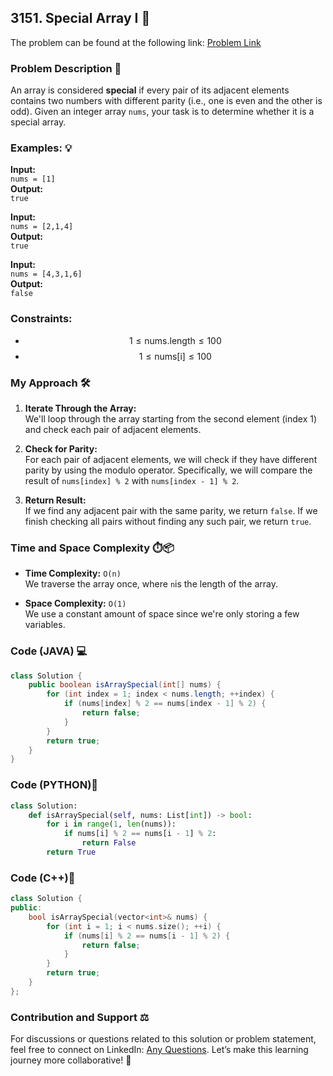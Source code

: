 ## 3151. Special Array I 🎉

The problem can be found at the following link: [Problem Link](https://leetcode.com/problems/special-array-i/)

### Problem Description 📜
An array is considered **special** if every pair of its adjacent elements contains two numbers with different parity (i.e., one is even and the other is odd). Given an integer array `nums`, your task is to determine whether it is a special array.

### Examples: 💡
**Input:**  
`nums = [1] `  
**Output:**  
`true`  

**Input:**  
`nums = [2,1,4]`  
**Output:**  
`true`  

**Input:**  
`nums = [4,3,1,6]`  
**Output:**  
`false`  

### Constraints:
- $$1 \leq \text{nums.length} \leq 100$$
- $$1 \leq \text{nums[i]} \leq 100$$

### My Approach 🛠️
1. **Iterate Through the Array:**  
   We'll loop through the array starting from the second element (index 1) and check each pair of adjacent elements.

2. **Check for Parity:**  
   For each pair of adjacent elements, we will check if they have different parity by using the modulo operator. Specifically, we will compare the result of `nums[index] % 2` with `nums[index - 1] % 2`.

3. **Return Result:**  
   If we find any adjacent pair with the same parity, we return `false`. If we finish checking all pairs without finding any such pair, we return `true`.

### Time and Space Complexity ⏱️📦
- **Time Complexity:** `O(n)`  
   We traverse the array once, where `n`is the length of the array.

- **Space Complexity:** `O(1)`  
   We use a constant amount of space since we're only storing a few variables.

### Code (JAVA) 💻

```java
class Solution {
    public boolean isArraySpecial(int[] nums) {
        for (int index = 1; index < nums.length; ++index) {
            if (nums[index] % 2 == nums[index - 1] % 2) {
                return false;
            }
        }
        return true;  
    }
}
```

### Code (PYTHON)🐍

```python
class Solution:
    def isArraySpecial(self, nums: List[int]) -> bool:
        for i in range(1, len(nums)):
            if nums[i] % 2 == nums[i - 1] % 2:
                return False
        return True
```
### Code (C++)🔩

```c++
class Solution {
public:
    bool isArraySpecial(vector<int>& nums) {
        for (int i = 1; i < nums.size(); ++i) {
            if (nums[i] % 2 == nums[i - 1] % 2) {
                return false;
            }
        }
        return true;
    }
};

```


### Contribution and Support ⚖️
For discussions or questions related to this solution or problem statement, feel free to connect on LinkedIn: [Any Questions](https://www.linkedin.com/in/soham--deshmukh). Let’s make this learning journey more collaborative! 🌟
